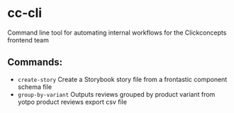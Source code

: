 # cc-cli

Command line tool for automating internal workflows for the Clickconcepts frontend team

## Commands:

- `create-story` Create a Storybook story file from a frontastic component schema file
- `group-by-variant` Outputs reviews grouped by product variant from yotpo product reviews export csv file
